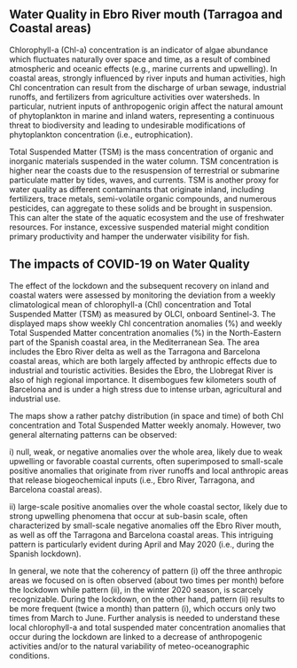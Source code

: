 ## Water Quality in Ebro River mouth (Tarragoa and Coastal areas)

Chlorophyll-a (Chl-a) concentration is an indicator of algae abundance which fluctuates naturally over space and time, as a result of combined atmospheric and oceanic effects (e.g., marine currents and upwelling). In coastal areas, strongly influenced by river inputs and human activities, high Chl concentration can result from the discharge of urban sewage, industrial runoffs, and fertilizers from agriculture activities over watersheds. In particular, nutrient inputs of anthropogenic origin affect the natural amount of phytoplankton in marine and inland waters, representing a continuous threat to biodiversity and leading to undesirable modifications of phytoplankton concentration (i.e., eutrophication).

Total Suspended Matter (TSM) is the mass concentration of organic and inorganic materials suspended in the water column. TSM concentration is higher near the coasts due to the resuspension of terrestrial or submarine particulate matter by tides, waves, and currents. TSM is another proxy for water quality as different contaminants that originate inland, including fertilizers, trace metals, semi-volatile organic compounds, and numerous pesticides, can aggregate to these solids and be brought in suspension. This can alter the state of the aquatic ecosystem and the use of freshwater resources. For instance, excessive suspended material might condition primary productivity and hamper the underwater visibility for fish. 

## The impacts of COVID-19 on Water Quality 

The effect of the lockdown and the subsequent recovery on inland and coastal waters were assessed by monitoring the deviation from a weekly climatological mean of chlorophyll-a (Chl) concentration and Total Suspended Matter (TSM) as measured by OLCI, onboard Sentinel-3. The displayed maps show weekly Chl concentration anomalies (%) and weekly Total Suspended Matter concentration anomalies (%) in the North-Eastern part of the Spanish coastal area, in the Mediterranean Sea. The area includes the Ebro River delta as well as the Tarragona and Barcelona coastal areas, which are both largely affected by anthropic effects due to industrial and touristic activities. Besides the Ebro, the Llobregat River is also of high regional importance. It disembogues few kilometers south of Barcelona and is under a high stress due to intense urban, agricultural and industrial use.

The maps show a rather patchy distribution (in space and time) of both Chl concentration and Total Suspended Matter weekly anomaly. However, two general alternating patterns can be observed:

i)	null, weak, or negative anomalies over the whole area, likely due to weak upwelling or favorable coastal currents, often superimposed to small-scale positive anomalies that originate from river runoffs and local anthropic areas that release biogeochemical inputs (i.e., Ebro River, Tarragona, and Barcelona coastal areas). 

ii)	large-scale positive anomalies over the whole coastal sector, likely due to strong upwelling phenomena that occur at sub-basin scale, often characterized by small-scale negative anomalies off the Ebro River mouth, as well as off the Tarragona and Barcelona coastal areas. This intriguing pattern is particularly evident during April and May 2020 (i.e., during the Spanish lockdown). 

In general, we note that the coherency of pattern (i) off the three anthropic areas we focused on is often observed (about two times per month) before the lockdown while pattern (ii), in the winter 2020 season, is scarcely recognizable. During the lockdown, on the other hand, pattern (ii) results to be more frequent (twice a month) than pattern (i), which occurs only two times from March to June. Further analysis is needed to understand these local chlorophyll-a and total suspended mater concentration anomalies that occur during the lockdown are linked to a decrease of anthropogenic activities and/or to the natural variability of meteo-oceanographic conditions.




